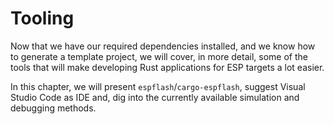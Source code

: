 # Tooling

Now that we have our required dependencies installed, and we know how to generate a
template project, we will cover, in more detail, some of the tools that will make
developing Rust applications for ESP targets a lot easier.

In this chapter, we will present `espflash`/`cargo-espflash`, suggest Visual Studio Code as IDE and, dig into the
currently available simulation and debugging methods.
